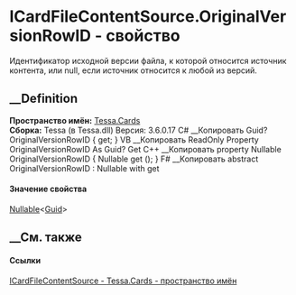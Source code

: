 # ICardFileContentSource.OriginalVersionRowID - свойство
Идентификатор исходной версии файла, к которой относится источник контента,
или null, если источник относится к любой из версий.
## __Definition
 **Пространство имён:** [Tessa.Cards](N_Tessa_Cards.htm)  
 **Сборка:** Tessa (в Tessa.dll) Версия: 3.6.0.17
C# __Копировать
    Guid? OriginalVersionRowID { get; }
VB __Копировать
     ReadOnly Property OriginalVersionRowID As Guid?
    	Get
C++ __Копировать
    property Nullable<Guid> OriginalVersionRowID {
    	Nullable<Guid> get ();
    }
F# __Копировать
     abstract OriginalVersionRowID : Nullable<Guid> with get
#### Значение свойства
[Nullable](https://learn.microsoft.com/dotnet/api/system.nullable-1)<[Guid](https://learn.microsoft.com/dotnet/api/system.guid)>
##  __См. также
#### Ссылки
[ICardFileContentSource - ](T_Tessa_Cards_ICardFileContentSource.htm)
[Tessa.Cards - пространство имён](N_Tessa_Cards.htm)
